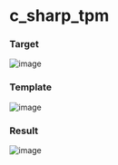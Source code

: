 # c_sharp_tpm
### Target
![image](https://github.com/user-attachments/assets/5e343bcb-3f7d-4752-bbf2-6e110a7ea871)
### Template
![image](https://github.com/user-attachments/assets/11944c75-16d9-4615-b6cf-af95027091e7)
### Result
![image](https://github.com/user-attachments/assets/9454a1b8-cb56-419e-b3cd-7ac92c4f2e54)
